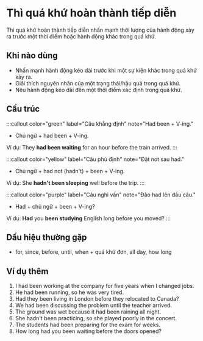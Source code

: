 # Thì quá khứ hoàn thành tiếp diễn

Thì quá khứ hoàn thành tiếp diễn nhấn mạnh thời lượng của hành động xảy ra trước một thời điểm hoặc hành động khác trong quá khứ.

## Khi nào dùng
- Nhấn mạnh hành động kéo dài trước khi một sự kiện khác trong quá khứ xảy ra.
- Giải thích nguyên nhân của một trạng thái/hậu quả trong quá khứ.
- Nêu hành động kéo dài đến một thời điểm xác định trong quá khứ.

## Cấu trúc
:::callout color="green" label="Câu khẳng định" note="Had been + V-ing."
- Chủ ngữ + had been + V-ing.

Ví dụ: They **had been waiting** for an hour before the train arrived.
:::

:::callout color="yellow" label="Câu phủ định" note="Đặt not sau had."
- Chủ ngữ + had not (hadn't) + been + V-ing.

Ví dụ: She **hadn't been sleeping** well before the trip.
:::

:::callout color="purple" label="Câu nghi vấn" note="Đảo had lên đầu câu."
- Had + chủ ngữ + been + V-ing?

Ví dụ: **Had** you **been studying** English long before you moved?
:::

## Dấu hiệu thường gặp
- for, since, before, until, when + quá khứ đơn, all day, how long

## Ví dụ thêm
1. I had been working at the company for five years when I changed jobs.
2. He had been running, so he was very tired.
3. Had they been living in London before they relocated to Canada?
4. We had been discussing the problem until the teacher arrived.
5. The ground was wet because it had been raining all night.
6. She hadn't been practicing, so she played poorly in the concert.
7. The students had been preparing for the exam for weeks.
8. How long had you been waiting before the doors opened?
